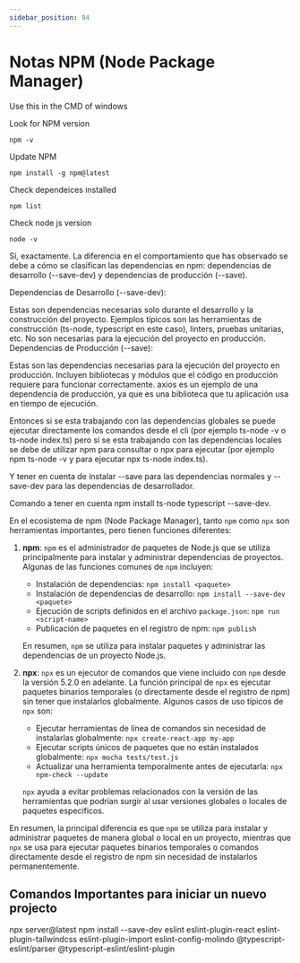 ```yaml
---
sidebar_position: 94
---
```


# Notas NPM (Node Package Manager)

Use this in the CMD of windows

Look for NPM version

`npm -v`

Update NPM

`npm install -g npm@latest`

Check dependeices installed

`npm list`

Check node js version

`node -v`

Sí, exactamente. La diferencia en el comportamiento que has observado se debe a cómo se clasifican las dependencias en npm: dependencias de desarrollo (--save-dev) y dependencias de producción (--save).

Dependencias de Desarrollo (--save-dev):

Estas son dependencias necesarias solo durante el desarrollo y la construcción del proyecto.
Ejemplos típicos son las herramientas de construcción (ts-node, typescript en este caso), linters, pruebas unitarias, etc.
No son necesarias para la ejecución del proyecto en producción.
Dependencias de Producción (--save):

Estas son las dependencias necesarias para la ejecución del proyecto en producción.
Incluyen bibliotecas y módulos que el código en producción requiere para funcionar correctamente.
axios es un ejemplo de una dependencia de producción, ya que es una biblioteca que tu aplicación usa en tiempo de ejecución.

Entonces si se esta trabajando con las dependencias globales se puede ejecutar directamente los comandos desde el cli (por ejemplo ts-node -v o ts-node index.ts) pero si se esta trabajando con las dependencias locales se debe de utilizar npm para consultar o npx para ejecutar (por ejemplo npm ts-node -v y para ejecutar npx ts-node index.ts).

Y tener en cuenta de instalar --save para las dependencias normales y --save-dev para las dependencias de desarrollador.

Comando a tener en cuenta npm install ts-node typescript --save-dev.

En el ecosistema de npm (Node Package Manager), tanto `npm` como `npx` son herramientas importantes, pero tienen funciones diferentes:

1. **npm**: `npm` es el administrador de paquetes de Node.js que se utiliza principalmente para instalar y administrar dependencias de proyectos. Algunas de las funciones comunes de `npm` incluyen:

   - Instalación de dependencias: `npm install <paquete>`
   - Instalación de dependencias de desarrollo: `npm install --save-dev <paquete>`
   - Ejecución de scripts definidos en el archivo `package.json`: `npm run <script-name>`
   - Publicación de paquetes en el registro de npm: `npm publish`

   En resumen, `npm` se utiliza para instalar paquetes y administrar las dependencias de un proyecto Node.js.

2. **npx**: `npx` es un ejecutor de comandos que viene incluido con `npm` desde la versión 5.2.0 en adelante. La función principal de `npx` es ejecutar paquetes binarios temporales (o directamente desde el registro de npm) sin tener que instalarlos globalmente. Algunos casos de uso típicos de `npx` son:

   - Ejecutar herramientas de línea de comandos sin necesidad de instalarlas globalmente: `npx create-react-app my-app`
   - Ejecutar scripts únicos de paquetes que no están instalados globalmente: `npx mocha tests/test.js`
   - Actualizar una herramienta temporalmente antes de ejecutarla: `npx npm-check --update`

   `npx` ayuda a evitar problemas relacionados con la versión de las herramientas que podrían surgir al usar versiones globales o locales de paquetes específicos.

En resumen, la principal diferencia es que `npm` se utiliza para instalar y administrar paquetes de manera global o local en un proyecto, mientras que `npx` se usa para ejecutar paquetes binarios temporales o comandos directamente desde el registro de npm sin necesidad de instalarlos permanentemente.

## Comandos Importantes para iniciar un nuevo projecto

npx server@latest
npm install --save-dev eslint eslint-plugin-react eslint-plugin-tailwindcss eslint-plugin-import eslint-config-molindo @typescript-eslint/parser @typescript-eslint/eslint-plugin

